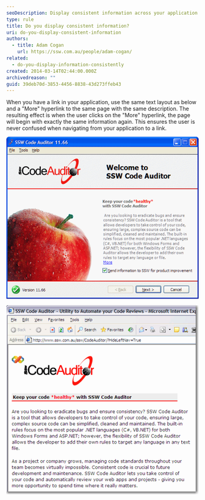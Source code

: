 ```yaml
---
seoDescription: Display consistent information across your application and linked pages to ensure a seamless user experience.
type: rule
title: Do you display consistent information?
uri: do-you-display-consistent-information
authors:
  - title: Adam Cogan
    url: https://ssw.com.au/people/adam-cogan/
related:
  - do-you-display-information-consistently
created: 2014-03-14T02:44:00.000Z
archivedreason: ""
guid: 39deb70d-3853-4456-8838-43d273ffeb43
---
```


When you have a link in your application, use the same text layout as below and a "More" hyperlink to the same page with the same description. The resulting effect is when the user clicks on the "More" hyperlink, the page will begin with exactly the same information again. This ensures the user is never confused when navigating from your application to a link.

<!--endintro-->

![](codeauditorwelcomescreen.gif)

![Figure: See how the text in the application is reflected in the link](codeauditorweb.png)
